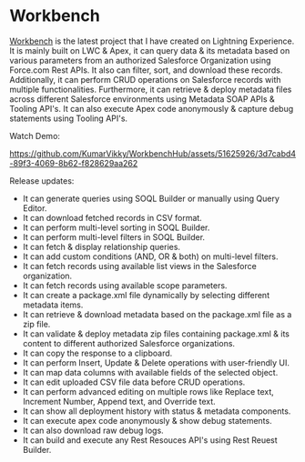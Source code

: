 # Workbench

[Workbench](https://salesarena-dev-ed.my.site.com/Workbench/s/) is the latest project that I have created on Lightning Experience. It is mainly built on LWC & Apex, it can query data & its metadata based on various parameters from an authorized Salesforce Organization using Force.com Rest APIs. It also can filter, sort, and download these records. Additionally, it can perform CRUD operations on Salesforce records with multiple functionalities. Furthermore, it can retrieve & deploy metadata files across different Salesforce environments using Metadata SOAP APIs & Tooling API's. It can also execute Apex code anonymously & capture debug statements using Tooling API's.


Watch Demo:

https://github.com/KumarVikky/WorkbenchHub/assets/51625926/3d7cabd4-89f3-4069-8b62-f828629aa262

Release updates:
- It can generate queries using SOQL Builder or manually using Query Editor.
- It can download fetched records in CSV format.
- It can perform multi-level sorting in SOQL Builder.
- It can perform multi-level filters in SOQL Builder.
- It can fetch & display relationship queries.
- It can add custom conditions (AND, OR & both) on multi-level filters.
- It can fetch records using available list views in the Salesforce organization.
- It can fetch records using available scope parameters.
- It can create a package.xml file dynamically by selecting different metadata items.
- It can retrieve & download metadata based on the package.xml file as a zip file.
- It can validate & deploy metadata zip files containing package.xml & its content to different authorized Salesforce organizations.
- It can copy the response to a clipboard.
- It can perform Insert, Update & Delete operations with user-friendly UI.
- It can map data columns with available fields of the selected object.
- It can edit uploaded CSV file data before CRUD operations.
- It can perform advanced editing on multiple rows like Replace text, Increment Number, Append text, and Override text.
- It can show all deployment history with status & metadata components.
- It can execute apex code anonymously & show debug statements.
- It can also download raw debug logs.
- It can build and execute any Rest Resouces API's using Rest Reuest Builder.
